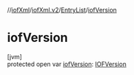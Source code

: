 //[iofXml](../../../index.md)/[iofXml.v2](../index.md)/[EntryList](index.md)/[iofVersion](iof-version.md)

# iofVersion

[jvm]\
protected open var [iofVersion](iof-version.md): [IOFVersion](../-i-o-f-version/index.md)
